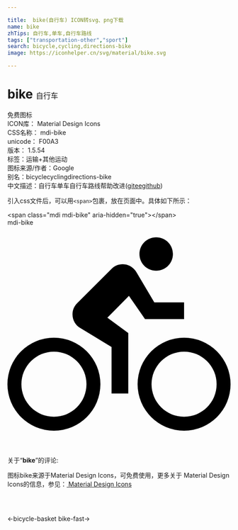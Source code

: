 ```yaml
---

title:  bike(自行车) ICON转svg、png下载
name: bike
zhTips: 自行车,单车,自行车路线
tags: ["transportation-other","sport"]
search: bicycle,cycling,directions-bike
image: https://iconhelper.cn/svg/material/bike.svg

---
```


# bike  <small style="font-size: 60%;font-weight: 100">自行车</small>


<div class="detail-page">
<p>
<span><span class="badge-success badge">免费图标</span> </span>
<br/>
<span>
ICON库：
<span class="badge-secondary badge">Material Design Icons</span> 
</span>
<br/>
<span>
CSS名称：
<span class="badge-secondary badge">mdi-bike</span> 
</span>
<br/>
<span>
unicode：
<span class="badge-secondary badge">F00A3</span> 
<copy-btn content='F00A3' btn-title=""></copy-btn>
<copy-btn :content='String.fromCodePoint(parseInt("F00A3", 16))' btn-title="复制U"></copy-btn>
</span>
<br/>
<span>
版本：
<span class="badge-secondary badge">1.5.54</span> 
</span><br/><span>标签：<span class="badge-light badge"><router-link to="/tags/transportation-other.html">运输+其他</router-link></span><span class="badge-light badge"><router-link to="/tags/sport.html">运动</router-link></span></span>
<br/>
<span>图标来源/作者：<span class="badge-light badge">Google</span></span> 
<br/>
<span>别名：<span class="badge-light badge">bicycle</span><span class="badge-light badge">cycling</span><span class="badge-light badge">directions-bike</span></span><br/><span class="zh-detail">中文描述：<span class="badge-primary badge">自行车</span><span class="badge-primary badge">单车</span><span class="badge-primary badge">自行车路线</span><span class="help-link"><span>帮助改进</span>(<a href="https://gitee.com/liuwave/icon-helper/edit/master/json/material/bike.json" target="_blank" rel="noopener noreferrer">gitee</a><a href="https://github.com/liuwave/icon-helper/edit/master/json/material/bike.json" target="_blank" rel="noopener noreferrer">github</a></span>)</span><br/>
</p>
</div>
<div class="alert alert-dark">
  <i class="mdi mdi-bike mdi-48px"></i>
  <i class="mdi mdi-bike mdi-36px"></i>
  <i class="mdi mdi-bike mdi-24px"></i>
  <i class="mdi mdi-bike mdi-18px"></i>
</div>
<div>
  <p>引入css文件后，可以用<code>&lt;span&gt;</code>包裹，放在页面中。具体如下所示：    
  </p>
  <div class="alert alert-primary" style="font-size: 14px">
    &lt;span class="mdi mdi-bike" aria-hidden="true"&gt;&lt;/span&gt;
    <copy-btn content='<span class="mdi mdi-bike" aria-hidden="true"></span>'></copy-btn>
  </div>
  <div class="alert alert-secondary">
    <i class="mdi mdi-bike"
    style="font-size: 24px"
    aria-hidden="true"></i> mdi-bike
    <copy-btn content="mdi-bike" btn-title="复制图标名称"></copy-btn>
  </div>
</div>
<div id="svg" class="svg-wrap">
<svg xmlns="http://www.w3.org/2000/svg" viewBox="0 0 24 24"><path d="M5,20.5A3.5,3.5 0 0,1 1.5,17A3.5,3.5 0 0,1 5,13.5A3.5,3.5 0 0,1 8.5,17A3.5,3.5 0 0,1 5,20.5M5,12A5,5 0 0,0 0,17A5,5 0 0,0 5,22A5,5 0 0,0 10,17A5,5 0 0,0 5,12M14.8,10H19V8.2H15.8L13.86,4.93C13.57,4.43 13,4.1 12.4,4.1C11.93,4.1 11.5,4.29 11.2,4.6L7.5,8.29C7.19,8.6 7,9 7,9.5C7,10.13 7.33,10.66 7.85,10.97L11.2,13V18H13V11.5L10.75,9.85L13.07,7.5M19,20.5A3.5,3.5 0 0,1 15.5,17A3.5,3.5 0 0,1 19,13.5A3.5,3.5 0 0,1 22.5,17A3.5,3.5 0 0,1 19,20.5M19,12A5,5 0 0,0 14,17A5,5 0 0,0 19,22A5,5 0 0,0 24,17A5,5 0 0,0 19,12M16,4.8C17,4.8 17.8,4 17.8,3C17.8,2 17,1.2 16,1.2C15,1.2 14.2,2 14.2,3C14.2,4 15,4.8 16,4.8Z" /></svg>
</div>
<detail full-name='mdi-bike'></detail>
<div class="icon-detail__container">
<p>关于“<b>bike</b>”的评论:</p>
</div>
<Vssue title="关于“bike”的评论" />    
<div><p>图标bike来源于Material Design Icons，可免费使用，更多关于 Material Design Icons的信息，参见：<a target="_blank" href="https://iconhelper.cn/material.html"> Material Design Icons</a>
</p></div>

<div style="padding:2rem 0 " class="page-nav"><p class="inner"><span class="prev">←<router-link to="/icon/bicycle-basket.html">bicycle-basket</router-link></span> <span class="next"><router-link to="/icon/bike-fast.html">bike-fast</router-link>→</span></p></div>

